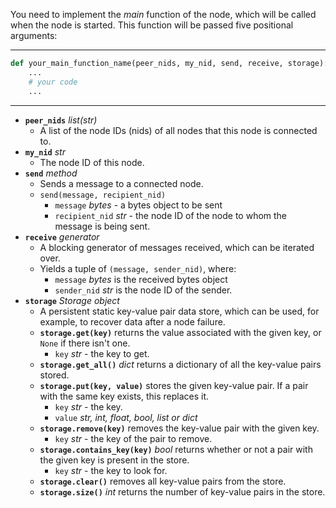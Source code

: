 You need to implement the _main_ function of the node, which will be called when the node is started. This function will
be passed five positional arguments:

---

```python
def your_main_function_name(peer_nids, my_nid, send, receive, storage):
    ...
    # your code
    ...
```

---

- **`peer_nids`** _list(str)_
  - A list of the node IDs (nids) of all nodes that this node is connected to.
- **`my_nid`** _str_
  - The node ID of this node.
- **`send`** _method_
  - Sends a message to a connected node.
  - `send(message, recipient_nid)`
    - `message` _bytes_ - a bytes object to be sent
    - `recipient_nid` _str_ - the node ID of the node to whom the message is being sent.
- **`receive`** _generator_
  - A blocking generator of messages received, which can be iterated over.
  - Yields a tuple of `(message, sender_nid)`, where:
    - `message` _bytes_ is the received bytes object
    - `sender_nid` _str_ is the node ID of the sender.
- **`storage`** _Storage object_
  - A persistent static key-value pair data store, which can be used, for example, to recover data after a node failure.
  - **`storage.get(key)`** returns the value associated with the given key, or `None` if there isn't one.
    - `key` _str_ - the key to get.
  - **`storage.get_all()`** _dict_ returns a dictionary of all the key-value pairs stored.
  - **`storage.put(key, value)`** stores the given key-value pair. If a pair with the same key exists, this replaces it.
    - `key` _str_ - the key.
    - `value` _str, int, float, bool, list or dict_
  - **`storage.remove(key)`** removes the key-value pair with the given key.
    - `key` _str_ - the key of the pair to remove.
  - **`storage.contains_key(key)`** _bool_ returns whether or not a pair with the given key is present in the store.
    - `key` _str_ - the key to look for.
  - **`storage.clear()`** removes all key-value pairs from the store.
  - **`storage.size()`** _int_ returns the number of key-value pairs in the store.
